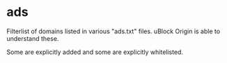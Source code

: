 # ads

Filterlist of domains listed in various "ads.txt" files. uBlock Origin is able to understand these.

Some are explicitly added and some are explicitly whitelisted.
